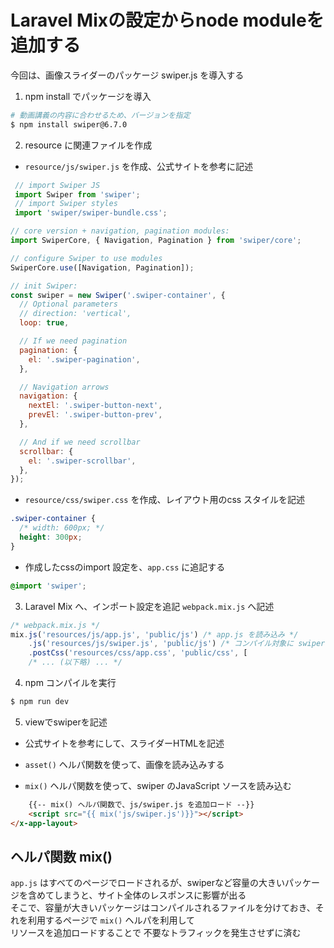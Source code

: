 # Laravel Mixの設定からnode moduleを追加する
今回は、画像スライダーのパッケージ swiper.js を導入する

1. npm install でパッケージを導入
```bash
# 動画講義の内容に合わせるため、バージョンを指定
$ npm install swiper@6.7.0
```

2. resource に関連ファイルを作成
- `resource/js/swiper.js` を作成、公式サイトを参考に記述
```JavaScript
 // import Swiper JS
 import Swiper from 'swiper';
 // import Swiper styles
 import 'swiper/swiper-bundle.css';

// core version + navigation, pagination modules:
import SwiperCore, { Navigation, Pagination } from 'swiper/core';

// configure Swiper to use modules
SwiperCore.use([Navigation, Pagination]);

// init Swiper:
const swiper = new Swiper('.swiper-container', {
  // Optional parameters
  // direction: 'vertical',
  loop: true,

  // If we need pagination
  pagination: {
    el: '.swiper-pagination',
  },

  // Navigation arrows
  navigation: {
    nextEl: '.swiper-button-next',
    prevEl: '.swiper-button-prev',
  },

  // And if we need scrollbar
  scrollbar: {
    el: '.swiper-scrollbar',
  },
});
```

- `resource/css/swiper.css` を作成、レイアウト用のcss スタイルを記述
```css
.swiper-container {
  /* width: 600px; */
  height: 300px;
}
```

- 作成したcssのimport 設定を、`app.css` に追記する
```css
@import 'swiper';
```

3. Laravel Mix へ、インポート設定を追記
`webpack.mix.js` へ記述
```JavaScript
/* webpack.mix.js */
mix.js('resources/js/app.js', 'public/js') /* app.js を読み込み */
    .js('resources/js/swiper.js', 'public/js') /* コンパイル対象に swiper.js を追加 */
    .postCss('resources/css/app.css', 'public/css', [
    /* ... (以下略) ... */
```

4. npm コンパイルを実行
```bash
$ npm run dev
```

5. viewでswiperを記述
- 公式サイトを参考にして、スライダーHTMLを記述

- `asset()` ヘルパ関数を使って、画像を読み込みする

- `mix()` ヘルパ関数を使って、swiper のJavaScript ソースを読み込む
```html
    {{-- mix() ヘルパ関数で、js/swiper.js を追加ロード --}}
    <script src="{{ mix('js/swiper.js')}}"></script>
</x-app-layout>
```

## ヘルパ関数 mix()  
`app.js` はすべてのページでロードされるが、swiperなど容量の大きいパッケージを含めてしまうと、サイト全体のレスポンスに影響が出る  
そこで、容量が大きいパッケージはコンパイルされるファイルを分けておき、それを利用するページで `mix()` ヘルパを利用して  
リソースを追加ロードすることで  不要なトラフィックを発生させずに済む
